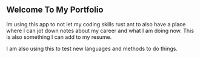 ## Welcome To My Portfolio
Im using this app to not let my coding skills rust ant to also have a place where I can jot down notes about my career and what I am doing now. This is also something I can add to my resume.

I am also using this to test new languages and methods to do things.